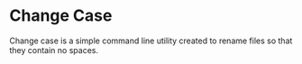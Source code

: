 # Change Case

Change case is a simple command line utility created to rename files so that they contain no spaces.
